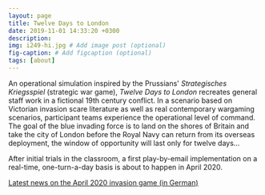 ```yaml
---
layout: page
title: Twelve Days to London
date: 2019-11-01 14:33:20 +0300
description: 
img: i249-hi.jpg # Add image post (optional)
fig-caption: # Add figcaption (optional)
tags: [about]
---
```


An operational simulation inspired by the Prussians' *Strategisches Kriegsspiel* (strategic war game), *Twelve Days to London* recreates general staff work in a fictional 19th century conflict. In a scenario based on Victorian invasion scare literature as well as real contemporary wargaming scenarios, participant teams experience the operational level of command. The goal of the blue invading force is to land on the shores of Britain and take the city of London before the Royal Navy can return from its overseas deployment, the window of opportunity will last only for twelve days…

After initial trials in the classroom, a first play-by-email implementation on a real-time, one-turn-a-day basis is about to happen in April 2020. 

[Latest news on the April 2020 invasion game (in German)](/TDTL2020/)



